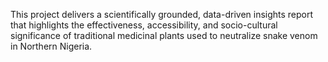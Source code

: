 This project delivers a scientifically grounded, data-driven insights report that highlights the effectiveness, accessibility, and socio-cultural significance of traditional medicinal plants used to neutralize snake venom in Northern Nigeria.
